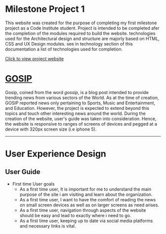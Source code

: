 # Milestone Project 1

This website was created for the purpose of completing my first milestone project as a Code Institute student. Project is intended to be completed afer the completion of the modules required to build the website. technologies used for the Architectural design and structure are majorly based on HTML, CSS and UX Design modules. see in technology section of this documentation a list of technologies used for completion.

[Click to view project website](https://folarin-ogungbemi.github.io/gosip/ "link to live website")

# [GOSIP](https://folarin-ogungbemi.github.io/gosip/ "link to live website")

Gosip, coined from the word *gossip*, is a blog post intended to provide trending news from various sectors of the World. As at the time of creation, GOSIP reported news only pertaining to Sports, Music and Entertainment, and Education. However, the project is expected to extend beyond this topics and touch other interesting news around the world. During the creation of the website, user's guide was taken into consideration. Hence, the website is responsive to ranges of screens of devices and pegged at a device with 320px screen size (i.e iphone 5).

---

# User Experience Design

## User Guide

* First time User goals
    * As a first time user, It is important for me to understand the main purpose of the site i am visiting and learn about the organization.
    * As a first time user, I want to have the comfort of reading the news on small screen devices as well as on larger screens as need arises.
    * As a first time user, navigation through aspects of the website should be easy and lead to exactly where i need to go.
    * As a first time user, keeping up to date via social media platforms and necessary links is vital.

